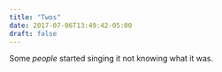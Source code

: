```yaml
---
title: "Twos"
date: 2017-07-06T13:49:42-05:00
draft: false
---
```


Some _people_ started singing it not knowing what it was.